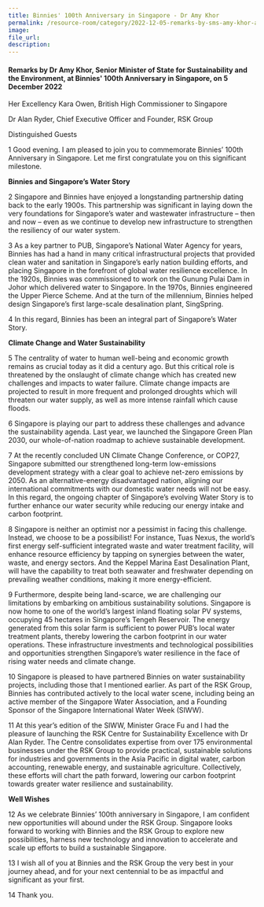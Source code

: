 ```yaml
---  
title: Binnies' 100th Anniversary in Singapore - Dr Amy Khor
permalink: /resource-room/category/2022-12-05-remarks-by-sms-amy-khor-at-binnies-100th-anniversary
image:  
file_url:  
description:  
---  
```


#### Remarks by Dr Amy Khor, Senior Minister of State for Sustainability and the Environment, at Binnies' 100th Anniversary in Singapore, on 5 December 2022

Her Excellency Kara Owen, British High Commissioner to Singapore

Dr Alan Ryder, Chief Executive Officer and Founder, RSK Group

Distinguished Guests 

1 Good evening. I am pleased to join you to commemorate Binnies’ 100th Anniversary in Singapore. Let me first congratulate you on this significant milestone. 

**Binnies and Singapore’s Water Story**

2 Singapore and Binnies have enjoyed a longstanding partnership dating back to the early 1900s. This partnership was significant in laying down the very foundations for Singapore’s water and wastewater infrastructure – then and now – even as we continue to develop new infrastructure to strengthen the resiliency of our water system.

3	As a key partner to PUB, Singapore’s National Water Agency for years, Binnies has had a hand in many critical infrastructural projects that provided clean water and sanitation in Singapore’s early nation building efforts, and placing Singapore in the forefront of global water resilience excellence. In the 1920s, Binnies was commissioned to work on the Gunung Pulai Dam in Johor which delivered water to Singapore. In the 1970s, Binnies engineered the Upper Pierce Scheme. And at the turn of the millennium, Binnies helped design Singapore’s first large-scale desalination plant, SingSpring.

4	In this regard, Binnies has been an integral part of Singapore’s Water Story.

**Climate Change and Water Sustainability**

5	The centrality of water to human well-being and economic growth remains as crucial today as it did a century ago. But this critical role is threatened by the onslaught of climate change which has created new challenges and impacts to water failure. Climate change impacts are projected to result in more frequent and prolonged droughts which will threaten our water supply, as well as more intense rainfall which cause floods.

6	Singapore is playing our part to address these challenges and advance the sustainability agenda. Last year, we launched the Singapore Green Plan 2030, our whole-of-nation roadmap to achieve sustainable development.

7	At the recently concluded UN Climate Change Conference, or COP27, Singapore submitted our strengthened long-term low-emissions development strategy with a clear goal to achieve net-zero emissions by 2050. As an alternative-energy disadvantaged nation, aligning our international commitments with our domestic water needs will not be easy. In this regard, the ongoing chapter of Singapore’s evolving Water Story is to further enhance our water security while reducing our energy intake and carbon footprint. 

8	Singapore is neither an optimist nor a pessimist in facing this challenge. Instead, we choose to be a possibilist! For instance, Tuas Nexus, the world’s first energy self-sufficient integrated waste and water treatment facility, will enhance resource efficiency by tapping on synergies between the water, waste, and energy sectors. And the Keppel Marina East Desalination Plant, will have the capability to treat both seawater and freshwater depending on prevailing weather conditions, making it more energy-efficient.

9	Furthermore, despite being land-scarce, we are challenging our limitations by embarking on ambitious sustainability solutions. Singapore is now home to one of the world’s largest inland floating solar PV systems, occupying 45 hectares in Singapore’s Tengeh Reservoir. The energy generated from this solar farm is sufficient to power PUB’s local water treatment plants, thereby lowering the carbon footprint in our water operations. These infrastructure investments and technological possibilities and opportunities strengthen Singapore’s water resilience in the face of rising water needs and climate change.

10  Singapore is pleased to have partnered Binnies on water sustainability projects, including those that I mentioned earlier. As part of the RSK Group, Binnies has contributed actively to the local water scene, including being an active member of the Singapore Water Association, and a Founding Sponsor of the Singapore International Water Week (SIWW). 

11  At this year’s edition of the SIWW, Minister Grace Fu and I had the pleasure of launching the RSK Centre for Sustainability Excellence with Dr Alan Ryder. The Centre consolidates expertise from over 175 environmental businesses under the RSK Group to provide practical, sustainable solutions for industries and governments in the Asia Pacific in digital water, carbon accounting, renewable energy, and sustainable agriculture. Collectively, these efforts will chart the path forward, lowering our carbon footprint towards greater water resilience and sustainability.

**Well Wishes**

12	As we celebrate Binnies’ 100th anniversary in Singapore, I am confident new opportunities will abound under the RSK Group. Singapore looks forward to working with Binnies and the RSK Group to explore new possibilities, harness new technology and innovation to accelerate and scale up efforts to build a sustainable Singapore. 

13	I wish all of you at Binnies and the RSK Group the very best in your journey ahead, and for your next centennial to be as impactful and significant as your first.

14	Thank you.
